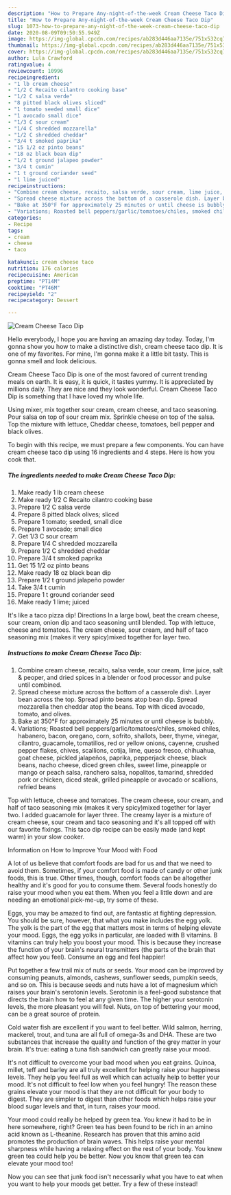 ```yaml
---
description: "How to Prepare Any-night-of-the-week Cream Cheese Taco Dip"
title: "How to Prepare Any-night-of-the-week Cream Cheese Taco Dip"
slug: 1073-how-to-prepare-any-night-of-the-week-cream-cheese-taco-dip
date: 2020-08-09T09:50:55.949Z
image: https://img-global.cpcdn.com/recipes/ab283d446aa7135e/751x532cq70/cream-cheese-taco-dip-recipe-main-photo.jpg
thumbnail: https://img-global.cpcdn.com/recipes/ab283d446aa7135e/751x532cq70/cream-cheese-taco-dip-recipe-main-photo.jpg
cover: https://img-global.cpcdn.com/recipes/ab283d446aa7135e/751x532cq70/cream-cheese-taco-dip-recipe-main-photo.jpg
author: Lula Crawford
ratingvalue: 4
reviewcount: 10996
recipeingredient:
- "1 lb cream cheese"
- "1/2 C Recaito cilantro cooking base"
- "1/2 C salsa verde"
- "8 pitted black olives sliced"
- "1 tomato seeded small dice"
- "1 avocado small dice"
- "1/3 C sour cream"
- "1/4 C shredded mozzarella"
- "1/2 C shredded cheddar"
- "3/4 t smoked paprika"
- "15 1/2 oz pinto beans"
- "18 oz black bean dip"
- "1/2 t ground jalapeo powder"
- "3/4 t cumin"
- "1 t ground coriander seed"
- "1 lime juiced"
recipeinstructions:
- "Combine cream cheese, recaito, salsa verde, sour cream, lime juice, salt &amp; peoper, and dried spices in a blender or food processor and pulse until combined."
- "Spread cheese mixture across the bottom of a casserole dish. Layer bean across the top. Spread pinto beans atop bean dip. Spread mozzarella then cheddar atop the beans. Top with diced avocado, tomato, and olives."
- "Bake at 350°F for approximately 25 minutes or until cheese is bubbly."
- "Variations; Roasted bell peppers/garlic/tomatoes/chiles, smoked chiles, habanero, bacon, oregano, corn, sofrito, shallots, beer, thyme, vinegar, cilantro, guacamole, tomatillos, red or yellow onions, cayenne, crushed pepper flakes, chives, scallions, cotija, lime, queso fresco, chihuahua, goat cheese, pickled jalapeños, paprika, pepperjack cheese, black beans, nacho cheese, diced green chiles, sweet lime, pineapple or mango or peach salsa, ranchero salsa, nopalitos, tamarind, shredded pork or chicken, diced steak, grilled pineapple or avocado or scallions, refried beans"
categories:
- Recipe
tags:
- cream
- cheese
- taco

katakunci: cream cheese taco 
nutrition: 176 calories
recipecuisine: American
preptime: "PT14M"
cooktime: "PT46M"
recipeyield: "2"
recipecategory: Dessert

---
```



![Cream Cheese Taco Dip](https://img-global.cpcdn.com/recipes/ab283d446aa7135e/751x532cq70/cream-cheese-taco-dip-recipe-main-photo.jpg)

Hello everybody, I hope you are having an amazing day today. Today, I'm gonna show you how to make a distinctive dish, cream cheese taco dip. It is one of my favorites. For mine, I'm gonna make it a little bit tasty. This is gonna smell and look delicious.

Cream Cheese Taco Dip is one of the most favored of current trending meals on earth. It is easy, it is quick, it tastes yummy. It is appreciated by millions daily. They are nice and they look wonderful. Cream Cheese Taco Dip is something that I have loved my whole life.

Using mixer, mix together sour cream, cream cheese, and taco seasoning. Pour salsa on top of sour cream mix. Sprinkle cheese on top of the salsa. Top the mixture with lettuce, Cheddar cheese, tomatoes, bell pepper and black olives.


To begin with this recipe, we must prepare a few components. You can have cream cheese taco dip using 16 ingredients and 4 steps. Here is how you cook that.

<!--inarticleads1-->

##### The ingredients needed to make Cream Cheese Taco Dip:

1. Make ready 1 lb cream cheese
1. Make ready 1/2 C Recaito cilantro cooking base
1. Prepare 1/2 C salsa verde
1. Prepare 8 pitted black olives; sliced
1. Prepare 1 tomato; seeded, small dice
1. Prepare 1 avocado; small dice
1. Get 1/3 C sour cream
1. Prepare 1/4 C shredded mozzarella
1. Prepare 1/2 C shredded cheddar
1. Prepare 3/4 t smoked paprika
1. Get 15 1/2 oz pinto beans
1. Make ready 18 oz black bean dip
1. Prepare 1/2 t ground jalapeño powder
1. Take 3/4 t cumin
1. Prepare 1 t ground coriander seed
1. Make ready 1 lime; juiced


It&#39;s like a taco pizza dip! Directions In a large bowl, beat the cream cheese, sour cream, onion dip and taco seasoning until blended. Top with lettuce, cheese and tomatoes. The cream cheese, sour cream, and half of taco seasoning mix (makes it very spicy)mixed together for layer two. 

<!--inarticleads2-->

##### Instructions to make Cream Cheese Taco Dip:

1. Combine cream cheese, recaito, salsa verde, sour cream, lime juice, salt &amp; peoper, and dried spices in a blender or food processor and pulse until combined.
1. Spread cheese mixture across the bottom of a casserole dish. Layer bean across the top. Spread pinto beans atop bean dip. Spread mozzarella then cheddar atop the beans. Top with diced avocado, tomato, and olives.
1. Bake at 350°F for approximately 25 minutes or until cheese is bubbly.
1. Variations; Roasted bell peppers/garlic/tomatoes/chiles, smoked chiles, habanero, bacon, oregano, corn, sofrito, shallots, beer, thyme, vinegar, cilantro, guacamole, tomatillos, red or yellow onions, cayenne, crushed pepper flakes, chives, scallions, cotija, lime, queso fresco, chihuahua, goat cheese, pickled jalapeños, paprika, pepperjack cheese, black beans, nacho cheese, diced green chiles, sweet lime, pineapple or mango or peach salsa, ranchero salsa, nopalitos, tamarind, shredded pork or chicken, diced steak, grilled pineapple or avocado or scallions, refried beans


Top with lettuce, cheese and tomatoes. The cream cheese, sour cream, and half of taco seasoning mix (makes it very spicy)mixed together for layer two. I added guacamole for layer three. The creamy layer is a mixture of cream cheese, sour cream and taco seasoning and it&#39;s all topped off with our favorite fixings. This taco dip recipe can be easily made (and kept warm) in your slow cooker. 

Information on How to Improve Your Mood with Food


A lot of us believe that comfort foods are bad for us and that we need to avoid them. Sometimes, if your comfort food is made of candy or other junk foods, this is true. Other times, though, comfort foods can be altogether healthy and it's good for you to consume them. Several foods honestly do raise your mood when you eat them. When you feel a little down and are needing an emotional pick-me-up, try some of these.

Eggs, you may be amazed to find out, are fantastic at fighting depression. You should be sure, however, that what you make includes the egg yolk. The yolk is the part of the egg that matters most in terms of helping elevate your mood. Eggs, the egg yolks in particular, are loaded with B vitamins. B vitamins can truly help you boost your mood. This is because they increase the function of your brain's neural transmitters (the parts of the brain that affect how you feel). Consume an egg and feel happier!

Put together a few trail mix of nuts or seeds. Your mood can be improved by consuming peanuts, almonds, cashews, sunflower seeds, pumpkin seeds, and so on. This is because seeds and nuts have a lot of magnesium which raises your brain's serotonin levels. Serotonin is a feel-good substance that directs the brain how to feel at any given time. The higher your serotonin levels, the more pleasant you will feel. Nuts, on top of bettering your mood, can be a great source of protein.

Cold water fish are excellent if you want to feel better. Wild salmon, herring, mackerel, trout, and tuna are all full of omega-3s and DHA. These are two substances that increase the quality and function of the grey matter in your brain. It's true: eating a tuna fish sandwich can greatly raise your mood. 

It's not difficult to overcome your bad mood when you eat grains. Quinoa, millet, teff and barley are all truly excellent for helping raise your happiness levels. They help you feel full as well which can actually help to better your mood. It's not difficult to feel low when you feel hungry! The reason these grains elevate your mood is that they are not difficult for your body to digest. They are simpler to digest than other foods which helps raise your blood sugar levels and that, in turn, raises your mood.

Your mood could really be helped by green tea. You knew it had to be in here somewhere, right? Green tea has been found to be rich in an amino acid known as L-theanine. Research has proven that this amino acid promotes the production of brain waves. This helps raise your mental sharpness while having a relaxing effect on the rest of your body. You knew green tea could help you be better. Now you know that green tea can elevate your mood too!

Now you can see that junk food isn't necessarily what you have to eat when you want to help your moods get better. Try a few of these instead!

